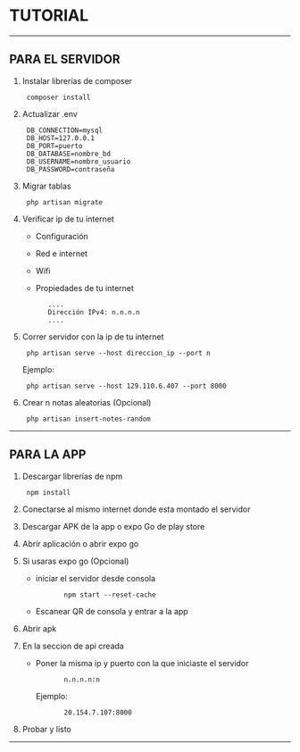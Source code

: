 # TUTORIAL

---

## PARA EL SERVIDOR

1. Instalar librerías de composer

        composer install

2. Actualizar .env

        DB_CONNECTION=mysql
        DB_HOST=127.0.0.1
        DB_PORT=puerto
        DB_DATABASE=nombre_bd
        DB_USERNAME=nombre_usuario
        DB_PASSWORD=contraseña

3. Migrar tablas

        php artisan migrate

4. Verificar ip de tu internet

    - Configuración
    - Red e internet
    - Wifi
    - Propiedades de tu internet

             ....
             Dirección IPv4: n.n.n.n
             ....

5. Correr servidor con la ip de tu internet

        php artisan serve --host direccion_ip --port n

    Ejemplo:

        php artisan serve --host 129.110.6.407 --port 8000

6. Crear n notas aleatorias (Opcional)

        php artisan insert-notes-random

---

## PARA LA APP

1. Descargar librerías de npm

        npm install

2. Conectarse al mismo internet donde esta montado el servidor
3. Descargar APK de la app o expo Go de play store
4. Abrir aplicación o abrir expo go
5. Si usaras expo go (Opcional)
   - iniciar el servidor desde consola

                npm start --reset-cache
  
   - Escanear QR de consola y entrar a la app

6. Abrir apk
7. En la seccion de api creada

   - Poner la misma ip y puerto con la que iniciaste el servidor

                n.n.n.n:n

        Ejemplo:

                20.154.7.107:8000

8. Probar y listo

---
